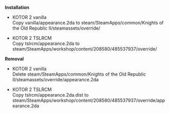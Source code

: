 **Installation**

- KOTOR 2 vanilla  
  Copy vanilla/appearance.2da to steam/SteamApps/common/Knights of the Old Republic II/steamassets/override/

- KOTOR 2 TSLRCM  
  Copy tslrcm/appearance.2da to steam/SteamApps/workshop/content/208580/485537937/override/


**Removal**

- KOTOR 2 vanilla  
  Delete steam/SteamApps/common/Knights of the Old Republic II/steamassets/override/appearance.2da

- KOTOR 2 TSLRCM  
  Copy tslrcm/appearance.2da.dist to steam/SteamApps/workshop/content/208580/485537937/override/appearance.2da
